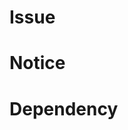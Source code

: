 # Issue
<!-- Description of the issue to sovle by this PR -->

# Notice
<!-- Related notice or note for this PR -->

# Dependency
<!-- Related dependency of this PR -->
